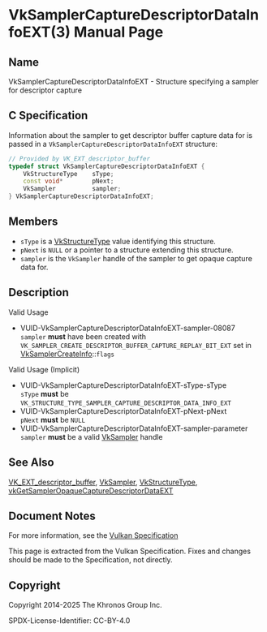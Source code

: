# VkSamplerCaptureDescriptorDataInfoEXT(3) Manual Page

## Name

VkSamplerCaptureDescriptorDataInfoEXT - Structure specifying a sampler for descriptor capture



## [](#_c_specification)C Specification

Information about the sampler to get descriptor buffer capture data for is passed in a `VkSamplerCaptureDescriptorDataInfoEXT` structure:

```c++
// Provided by VK_EXT_descriptor_buffer
typedef struct VkSamplerCaptureDescriptorDataInfoEXT {
    VkStructureType    sType;
    const void*        pNext;
    VkSampler          sampler;
} VkSamplerCaptureDescriptorDataInfoEXT;
```

## [](#_members)Members

- `sType` is a [VkStructureType](https://registry.khronos.org/vulkan/specs/latest/man/html/VkStructureType.html) value identifying this structure.
- `pNext` is `NULL` or a pointer to a structure extending this structure.
- `sampler` is the `VkSampler` handle of the sampler to get opaque capture data for.

## [](#_description)Description

Valid Usage

- [](#VUID-VkSamplerCaptureDescriptorDataInfoEXT-sampler-08087)VUID-VkSamplerCaptureDescriptorDataInfoEXT-sampler-08087  
  `sampler` **must** have been created with `VK_SAMPLER_CREATE_DESCRIPTOR_BUFFER_CAPTURE_REPLAY_BIT_EXT` set in [VkSamplerCreateInfo](https://registry.khronos.org/vulkan/specs/latest/man/html/VkSamplerCreateInfo.html)::`flags`

Valid Usage (Implicit)

- [](#VUID-VkSamplerCaptureDescriptorDataInfoEXT-sType-sType)VUID-VkSamplerCaptureDescriptorDataInfoEXT-sType-sType  
  `sType` **must** be `VK_STRUCTURE_TYPE_SAMPLER_CAPTURE_DESCRIPTOR_DATA_INFO_EXT`
- [](#VUID-VkSamplerCaptureDescriptorDataInfoEXT-pNext-pNext)VUID-VkSamplerCaptureDescriptorDataInfoEXT-pNext-pNext  
  `pNext` **must** be `NULL`
- [](#VUID-VkSamplerCaptureDescriptorDataInfoEXT-sampler-parameter)VUID-VkSamplerCaptureDescriptorDataInfoEXT-sampler-parameter  
  `sampler` **must** be a valid [VkSampler](https://registry.khronos.org/vulkan/specs/latest/man/html/VkSampler.html) handle

## [](#_see_also)See Also

[VK\_EXT\_descriptor\_buffer](https://registry.khronos.org/vulkan/specs/latest/man/html/VK_EXT_descriptor_buffer.html), [VkSampler](https://registry.khronos.org/vulkan/specs/latest/man/html/VkSampler.html), [VkStructureType](https://registry.khronos.org/vulkan/specs/latest/man/html/VkStructureType.html), [vkGetSamplerOpaqueCaptureDescriptorDataEXT](https://registry.khronos.org/vulkan/specs/latest/man/html/vkGetSamplerOpaqueCaptureDescriptorDataEXT.html)

## [](#_document_notes)Document Notes

For more information, see the [Vulkan Specification](https://registry.khronos.org/vulkan/specs/latest/html/vkspec.html#VkSamplerCaptureDescriptorDataInfoEXT)

This page is extracted from the Vulkan Specification. Fixes and changes should be made to the Specification, not directly.

## [](#_copyright)Copyright

Copyright 2014-2025 The Khronos Group Inc.

SPDX-License-Identifier: CC-BY-4.0